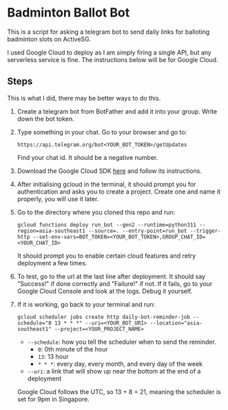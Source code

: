 # Badminton Ballot Bot

This is a script for asking a telegram bot to send daily links for balloting badminton slots on ActiveSG.

I used Google Cloud to deploy as I am simply firing a single API, but any serverless service is fine. The instructions below will be for Google Cloud.

## Steps

This is what I did, there may be better ways to do this.

1. Create a telegram bot from BotFather and add it into your group. Write down the bot token.

2. Type something in your chat. Go to your browser and go to:

   ```
   https://api.telegram.org/bot<YOUR_BOT_TOKEN>/getUpdates
   ```

   Find your chat id. It should be a negative number.

3. Download the Google Cloud SDK [here](https://cloud.google.com/sdk/docs/install) and follow its instructions.

4. After initialising gcloud in the terminal, it should prompt you for authentication and asks you to create a project. Create one and name it properly, you will use it later.

5. Go to the directory where you cloned this repo and run:

   ```
   gcloud functions deploy run_bot --gen2 --runtime=python311 --region=asia-southeast1 --source=. --entry-point=run_bot --trigger-http --set-env-vars=BOT_TOKEN=<YOUR_BOT_TOKEN>,GROUP_CHAT_ID=<YOUR_CHAT_ID>
   ```

   It should prompt you to enable certain cloud features and retry deployment a few times.

6. To test, go to the url at the last line after deployment. It should say "Success!" if done correctly and "Failure!" if not. If it fails, go to your Google Cloud Console and look at the logs. Debug it yourself.

7. If it is working, go back to your terminal and run:

   ```
   gcloud scheduler jobs create http daily-bot-reminder-job --schedule="0 13 * * *" --uri=<YOUR_BOT_URI> --location="asia-southeast1" --project=<YOUR_PROJECT_NAME>
   ```

   - `--schedule`: how you tell the scheduler when to send the reminder.
     - `0`: 0th minute of the hour
     - `13`: 13 hour
     - `* * *`: every day, every month, and every day of the week
   - `--uri`: a link that will show up near the bottom at the end of a deployment

   Google Cloud follows the UTC, so 13 + 8 = 21, meaning the scheduler is set for 9pm in Singapore.
